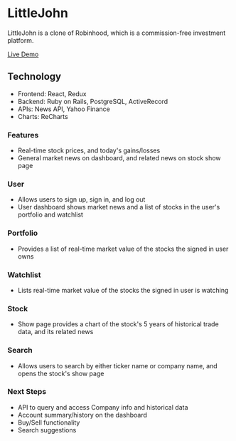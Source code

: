 # LittleJohn
LittleJohn is a clone of Robinhood, which is  a commission-free investment platform.

[Live Demo](https://littlejohn-and-robinhood.herokuapp.com/)

## Technology
* Frontend: React, Redux
* Backend: Ruby on Rails, PostgreSQL, ActiveRecord
* APIs: News API, Yahoo Finance
* Charts: ReCharts

### Features
* Real-time stock prices, and today's gains/losses
* General market news on dashboard, and related news on stock show page

### User
* Allows users to sign up, sign in, and log out
* User dashboard shows market news and a list of stocks in the user's portfolio and watchlist

### Portfolio
* Provides a list of real-time market value of the stocks the signed in user owns

### Watchlist
* Lists real-time market value of the stocks the signed in user is watching

### Stock 
* Show page provides a chart of the stock's 5 years of historical trade data, and its related news

### Search
* Allows users to search by either ticker name or company name, and opens the stock's show page

### Next Steps
* API to query and access Company info and historical data
* Account summary/history on the dashboard
* Buy/Sell functionality
* Search suggestions




